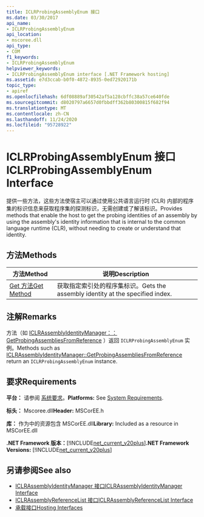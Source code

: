 ```yaml
---
title: ICLRProbingAssemblyEnum 接口
ms.date: 03/30/2017
api_name:
- ICLRProbingAssemblyEnum
api_location:
- mscoree.dll
api_type:
- COM
f1_keywords:
- ICLRProbingAssemblyEnum
helpviewer_keywords:
- ICLRProbingAssemblyEnum interface [.NET Framework hosting]
ms.assetid: e7d3ccab-b0f0-4872-8935-0ed72920171b
topic_type:
- apiref
ms.openlocfilehash: 6df08889af30542af5a128cbffc38a57ce640fde
ms.sourcegitcommit: d8020797a6657d0fbbdff362b80300815f682f94
ms.translationtype: MT
ms.contentlocale: zh-CN
ms.lasthandoff: 11/24/2020
ms.locfileid: "95728922"
---
```

# <a name="iclrprobingassemblyenum-interface"></a><span data-ttu-id="e6c3b-102">ICLRProbingAssemblyEnum 接口</span><span class="sxs-lookup"><span data-stu-id="e6c3b-102">ICLRProbingAssemblyEnum Interface</span></span>

<span data-ttu-id="e6c3b-103">提供一些方法，这些方法使宿主可以通过使用公共语言运行时 (CLR) 内部的程序集的标识信息来获取程序集的探测标识，无需创建或了解该标识。</span><span class="sxs-lookup"><span data-stu-id="e6c3b-103">Provides methods that enable the host to get the probing identities of an assembly by using the assembly's identity information that is internal to the common language runtime (CLR), without needing to create or understand that identity.</span></span>  
  
## <a name="methods"></a><span data-ttu-id="e6c3b-104">方法</span><span class="sxs-lookup"><span data-stu-id="e6c3b-104">Methods</span></span>  
  
|<span data-ttu-id="e6c3b-105">方法</span><span class="sxs-lookup"><span data-stu-id="e6c3b-105">Method</span></span>|<span data-ttu-id="e6c3b-106">说明</span><span class="sxs-lookup"><span data-stu-id="e6c3b-106">Description</span></span>|  
|------------|-----------------|  
|[<span data-ttu-id="e6c3b-107">Get 方法</span><span class="sxs-lookup"><span data-stu-id="e6c3b-107">Get Method</span></span>](iclrprobingassemblyenum-get-method.md)|<span data-ttu-id="e6c3b-108">获取指定索引处的程序集标识。</span><span class="sxs-lookup"><span data-stu-id="e6c3b-108">Gets the assembly identity at the specified index.</span></span>|  
  
## <a name="remarks"></a><span data-ttu-id="e6c3b-109">注解</span><span class="sxs-lookup"><span data-stu-id="e6c3b-109">Remarks</span></span>  

 <span data-ttu-id="e6c3b-110">方法（如 [ICLRAssemblyIdentityManager：： GetProbingAssembliesFromReference](iclrassemblyidentitymanager-getprobingassembliesfromreference-method.md) ）返回 `ICLRProbingAssemblyEnum` 实例。</span><span class="sxs-lookup"><span data-stu-id="e6c3b-110">Methods such as [ICLRAssemblyIdentityManager::GetProbingAssembliesFromReference](iclrassemblyidentitymanager-getprobingassembliesfromreference-method.md) return an `ICLRProbingAssemblyEnum` instance.</span></span>  
  
## <a name="requirements"></a><span data-ttu-id="e6c3b-111">要求</span><span class="sxs-lookup"><span data-stu-id="e6c3b-111">Requirements</span></span>  

 <span data-ttu-id="e6c3b-112">**平台：** 请参阅 [系统要求](../../get-started/system-requirements.md)。</span><span class="sxs-lookup"><span data-stu-id="e6c3b-112">**Platforms:** See [System Requirements](../../get-started/system-requirements.md).</span></span>  
  
 <span data-ttu-id="e6c3b-113">**标头：** Mscoree.dll</span><span class="sxs-lookup"><span data-stu-id="e6c3b-113">**Header:** MSCorEE.h</span></span>  
  
 <span data-ttu-id="e6c3b-114">**库：** 作为中的资源包含 MSCorEE.dll</span><span class="sxs-lookup"><span data-stu-id="e6c3b-114">**Library:** Included as a resource in MSCorEE.dll</span></span>  
  
 <span data-ttu-id="e6c3b-115">**.NET Framework 版本：**[!INCLUDE[net_current_v20plus](../../../../includes/net-current-v20plus-md.md)]</span><span class="sxs-lookup"><span data-stu-id="e6c3b-115">**.NET Framework Versions:** [!INCLUDE[net_current_v20plus](../../../../includes/net-current-v20plus-md.md)]</span></span>  
  
## <a name="see-also"></a><span data-ttu-id="e6c3b-116">另请参阅</span><span class="sxs-lookup"><span data-stu-id="e6c3b-116">See also</span></span>

- [<span data-ttu-id="e6c3b-117">ICLRAssemblyIdentityManager 接口</span><span class="sxs-lookup"><span data-stu-id="e6c3b-117">ICLRAssemblyIdentityManager Interface</span></span>](iclrassemblyidentitymanager-interface.md)
- [<span data-ttu-id="e6c3b-118">ICLRAssemblyReferenceList 接口</span><span class="sxs-lookup"><span data-stu-id="e6c3b-118">ICLRAssemblyReferenceList Interface</span></span>](iclrassemblyreferencelist-interface.md)
- [<span data-ttu-id="e6c3b-119">承载接口</span><span class="sxs-lookup"><span data-stu-id="e6c3b-119">Hosting Interfaces</span></span>](hosting-interfaces.md)
